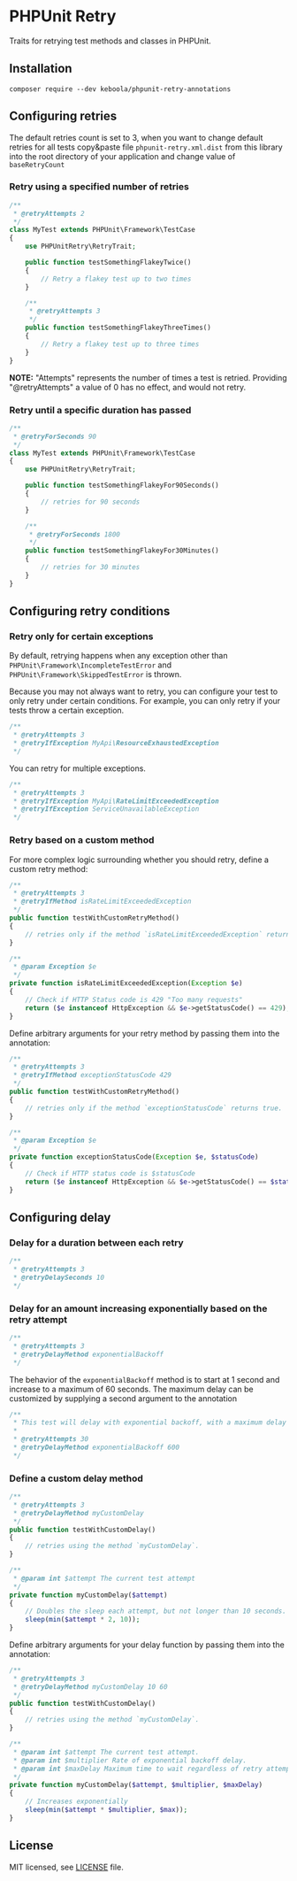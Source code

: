 # PHPUnit Retry

Traits for retrying test methods and classes in PHPUnit.

## Installation

```
composer require --dev keboola/phpunit-retry-annotations
```

## Configuring retries
The default retries count is set to 3, when you want to change default retries for all tests copy&paste file `phpunit-retry.xml.dist` from this library into the root directory
of your application and change value of `baseRetryCount`
### Retry using a specified number of retries

```php
/**
 * @retryAttempts 2
 */
class MyTest extends PHPUnit\Framework\TestCase
{
    use PHPUnitRetry\RetryTrait;

    public function testSomethingFlakeyTwice()
    {
        // Retry a flakey test up to two times
    }

    /**
     * @retryAttempts 3
     */
    public function testSomethingFlakeyThreeTimes()
    {
        // Retry a flakey test up to three times
    }
}
```

**NOTE:** "Attempts" represents the number of times a test is retried.
Providing "@retryAttempts" a value of 0 has no effect, and would not retry.

### Retry until a specific duration has passed

```php
/**
 * @retryForSeconds 90
 */
class MyTest extends PHPUnit\Framework\TestCase
{
    use PHPUnitRetry\RetryTrait;

    public function testSomethingFlakeyFor90Seconds()
    {
        // retries for 90 seconds
    }

    /**
     * @retryForSeconds 1800
     */
    public function testSomethingFlakeyFor30Minutes()
    {
        // retries for 30 minutes
    }
}
```

## Configuring retry conditions


### Retry only for certain exceptions

By default, retrying happens when any exception other than
`PHPUnit\Framework\IncompleteTestError` and `PHPUnit\Framework\SkippedTestError`
is thrown.

Because you may not always want to retry, you can configure your test to only
retry under certain conditions. For example, you can only retry if your tests
throw a certain exception.

```php
/**
 * @retryAttempts 3
 * @retryIfException MyApi\ResourceExhaustedException
 */
```

You can retry for multiple exceptions.

```php
/**
 * @retryAttempts 3
 * @retryIfException MyApi\RateLimitExceededException
 * @retryIfException ServiceUnavailableException
 */
```

### Retry based on a custom method

For more complex logic surrounding whether you should retry, define a custom
retry method:

```php
/**
 * @retryAttempts 3
 * @retryIfMethod isRateLimitExceededException
 */
public function testWithCustomRetryMethod()
{
    // retries only if the method `isRateLimitExceededException` returns true.
}

/**
 * @param Exception $e
 */
private function isRateLimitExceededException(Exception $e)
{
    // Check if HTTP Status code is 429 "Too many requests"
    return ($e instanceof HttpException && $e->getStatusCode() == 429);
}
```

Define arbitrary arguments for your retry method by passing them into the
annotation:

```php
/**
 * @retryAttempts 3
 * @retryIfMethod exceptionStatusCode 429
 */
public function testWithCustomRetryMethod()
{
    // retries only if the method `exceptionStatusCode` returns true.
}

/**
 * @param Exception $e
 */
private function exceptionStatusCode(Exception $e, $statusCode)
{
    // Check if HTTP status code is $statusCode
    return ($e instanceof HttpException && $e->getStatusCode() == $statusCode);
}
```
## Configuring delay

### Delay for a duration between each retry

```php
/**
 * @retryAttempts 3
 * @retryDelaySeconds 10
 */
```

### Delay for an amount increasing exponentially based on the retry attempt

```php
/**
 * @retryAttempts 3
 * @retryDelayMethod exponentialBackoff
 */
```

The behavior of the `exponentialBackoff` method is to start at 1
second and increase to a maximum of 60 seconds. The maximum delay can be
customized by supplying a second argument to the annotation

```php
/**
 * This test will delay with exponential backoff, with a maximum delay of 10 minutes.
 *
 * @retryAttempts 30
 * @retryDelayMethod exponentialBackoff 600
 */
```

### Define a custom delay method

```php
/**
 * @retryAttempts 3
 * @retryDelayMethod myCustomDelay
 */
public function testWithCustomDelay()
{
    // retries using the method `myCustomDelay`.
}

/**
 * @param int $attempt The current test attempt
 */
private function myCustomDelay($attempt)
{
    // Doubles the sleep each attempt, but not longer than 10 seconds.
    sleep(min($attempt * 2, 10));
}
```

Define arbitrary arguments for your delay function by passing them into the
annotation:

```php
/**
 * @retryAttempts 3
 * @retryDelayMethod myCustomDelay 10 60
 */
public function testWithCustomDelay()
{
    // retries using the method `myCustomDelay`.
}

/**
 * @param int $attempt The current test attempt.
 * @param int $multiplier Rate of exponential backoff delay.
 * @param int $maxDelay Maximum time to wait regardless of retry attempt.
 */
private function myCustomDelay($attempt, $multiplier, $maxDelay)
{
    // Increases exponentially
    sleep(min($attempt * $multiplier, $max));
}
```

## License

MIT licensed, see [LICENSE](./LICENSE) file.
